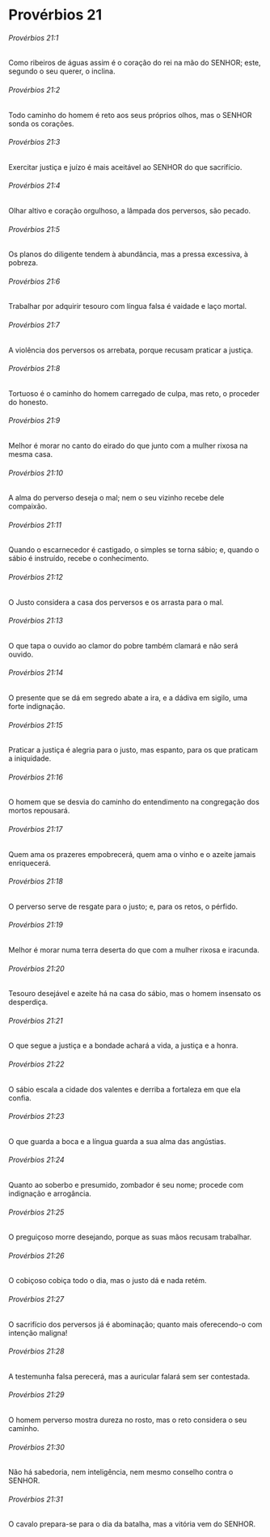 # Provérbios 21

###### Provérbios 21:1

Como ribeiros de águas assim é o coração do rei na mão do SENHOR; este, segundo o seu querer, o inclina.

###### Provérbios 21:2

Todo caminho do homem é reto aos seus próprios olhos, mas o SENHOR sonda os corações.

###### Provérbios 21:3

Exercitar justiça e juízo é mais aceitável ao SENHOR do que sacrifício.

###### Provérbios 21:4

Olhar altivo e coração orgulhoso, a lâmpada dos perversos, são pecado.

###### Provérbios 21:5

Os planos do diligente tendem à abundância, mas a pressa excessiva, à pobreza.

###### Provérbios 21:6

Trabalhar por adquirir tesouro com língua falsa é vaidade e laço mortal.

###### Provérbios 21:7

A violência dos perversos os arrebata, porque recusam praticar a justiça.

###### Provérbios 21:8

Tortuoso é o caminho do homem carregado de culpa, mas reto, o proceder do honesto.

###### Provérbios 21:9

Melhor é morar no canto do eirado do que junto com a mulher rixosa na mesma casa.

###### Provérbios 21:10

A alma do perverso deseja o mal; nem o seu vizinho recebe dele compaixão.

###### Provérbios 21:11

Quando o escarnecedor é castigado, o simples se torna sábio; e, quando o sábio é instruído, recebe o conhecimento.

###### Provérbios 21:12

O Justo considera a casa dos perversos e os arrasta para o mal.

###### Provérbios 21:13

O que tapa o ouvido ao clamor do pobre também clamará e não será ouvido.

###### Provérbios 21:14

O presente que se dá em segredo abate a ira, e a dádiva em sigilo, uma forte indignação.

###### Provérbios 21:15

Praticar a justiça é alegria para o justo, mas espanto, para os que praticam a iniquidade.

###### Provérbios 21:16

O homem que se desvia do caminho do entendimento na congregação dos mortos repousará.

###### Provérbios 21:17

Quem ama os prazeres empobrecerá, quem ama o vinho e o azeite jamais enriquecerá.

###### Provérbios 21:18

O perverso serve de resgate para o justo; e, para os retos, o pérfido.

###### Provérbios 21:19

Melhor é morar numa terra deserta do que com a mulher rixosa e iracunda.

###### Provérbios 21:20

Tesouro desejável e azeite há na casa do sábio, mas o homem insensato os desperdiça.

###### Provérbios 21:21

O que segue a justiça e a bondade achará a vida, a justiça e a honra.

###### Provérbios 21:22

O sábio escala a cidade dos valentes e derriba a fortaleza em que ela confia.

###### Provérbios 21:23

O que guarda a boca e a língua guarda a sua alma das angústias.

###### Provérbios 21:24

Quanto ao soberbo e presumido, zombador é seu nome; procede com indignação e arrogância.

###### Provérbios 21:25

O preguiçoso morre desejando, porque as suas mãos recusam trabalhar.

###### Provérbios 21:26

O cobiçoso cobiça todo o dia, mas o justo dá e nada retém.

###### Provérbios 21:27

O sacrifício dos perversos já é abominação; quanto mais oferecendo-o com intenção maligna!

###### Provérbios 21:28

A testemunha falsa perecerá, mas a auricular falará sem ser contestada.

###### Provérbios 21:29

O homem perverso mostra dureza no rosto, mas o reto considera o seu caminho.

###### Provérbios 21:30

Não há sabedoria, nem inteligência, nem mesmo conselho contra o SENHOR.

###### Provérbios 21:31

O cavalo prepara-se para o dia da batalha, mas a vitória vem do SENHOR.

